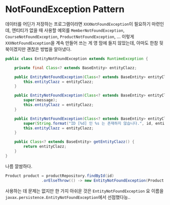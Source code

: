 # NotFoundException Pattern

데이터를 어딘가 저장하는 프로그램이라면 `XXXNotFoundException`이 필요하기 마련인데, 엔티티가 없을 때 사용할 예외를 `MemberNotFoundException`, `CourseNotFoundException`, `ProductNotFoundException`, ... 이렇게 `XXXNotFoundException`을 계속 만들어 쓰는 게 영 맘에 들지 않았는데, 아마도 한참 뒷북이겠지만 괜찮은 방법을 알아냈다.

```java
public class EntityNotFoundException extends RuntimeException {

    private final Class<? extends BaseEntity> entityClazz;

    public EntityNotFoundException(Class<? extends BaseEntity> entityClazz) {
        this.entityClazz = entityClazz;
    }

    public EntityNotFoundException(Class<? extends BaseEntity> entityClazz, String message) {
        super(message);
        this.entityClazz = entityClazz;
    }

    public EntityNotFoundException(Class<? extends BaseEntity> entityClazz, Long id) {
        super(String.format("ID [%d] 인 %s 는 존재하지 않습니다.", id, entityClazz.getSimpleName()));
        this.entityClazz = entityClazz;
    }

    public Class<? extends BaseEntity> getEntityClazz() {
        return entityClazz;
    }
}
```

나름 깔쌈하다.

```java
Product product = productRepository.findById(id)
                .orElseThrow(() -> new EntityNotFoundException(Product.class, id));
```

사용하는 데 문제는 없지만 한 가지 아쉬운 것은 `EntityNotFoundException` 요 이름을 `javax.persistence.EntityNotFoundException`에서 선점했다능..
